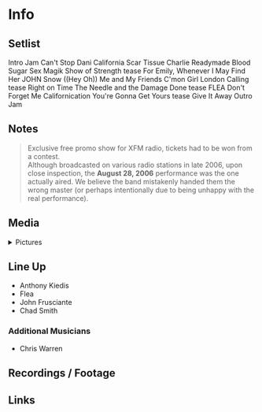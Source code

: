 # Info

## Setlist

Intro Jam
Can't Stop
Dani California
Scar Tissue
Charlie
Readymade
Blood Sugar Sex Magik
Show of Strength tease
For Emily, Whenever I May Find Her JOHN
Snow ((Hey Oh))
Me and My Friends
C'mon Girl
London Calling tease
Right on Time
The Needle and the Damage Done tease FLEA
Don't Forget Me
Californication
You're Gonna Get Yours tease
Give It Away
Outro Jam

## Notes

> Exclusive free promo show for XFM radio, tickets had to be won from a contest.
<br> Although broadcasted on various radio stations in late 2006, upon close inspection, the **August 28, 2006** performance was the one actually aired. We believe the band mistakenly handed them the wrong master (or perhaps intentionally due to being unhappy with the real performance).

## Media 

<details>
  <summary>Pictures</summary>
  <!--<img alt="Setlist" title="Setlist" src="_.jpg" height="200" />
  <img alt="Flyer" title="Flyer" src="_.jpg" height="200" />
  <img alt="Clipper" title="Clipper" src="_.jpg" height="200" />
  <img alt="Ticket" title="Ticket" src="_.jpg" height="200" />
  -->
</details>

## Line Up

* Anthony Kiedis
* Flea
* John Frusciante
* Chad Smith

### Additional Musicians

* Chris Warren

## Recordings / Footage

## Links